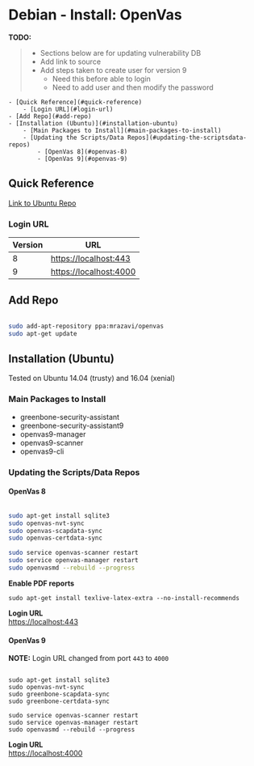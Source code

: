 Debian - Install: OpenVas
=========================

__TODO:__
> - Sections below are for updating vulnerability DB
> - Add link to source
> - Add steps taken to create user for version 9
>     + Need this before able to login
>     + Need to add user and then modify the password


<!-- TOC depthFrom:1 depthTo:6 withLinks:1 updateOnSave:1 orderedList:0 -->

	- [Quick Reference](#quick-reference)
		- [Login URL](#login-url)
	- [Add Repo](#add-repo)
	- [Installation (Ubuntu)](#installation-ubuntu)
		- [Main Packages to Install](#main-packages-to-install)
		- [Updating the Scripts/Data Repos](#updating-the-scriptsdata-repos)
			- [OpenVas 8](#openvas-8)
			- [OpenVas 9](#openvas-9)

<!-- /TOC -->

## Quick Reference

[Link to Ubuntu Repo](https://launchpad.net/~mrazavi/+archive/ubuntu/openvas)

### Login URL

| Version | URL                                              |
| ------- | ---                                              |
| 8       | [https://localhost:443](https://localhost:443)   |
| 9       | [https://localhost:4000](https://localhost:4000) |


## Add Repo

```bash

sudo add-apt-repository ppa:mrazavi/openvas
sudo apt-get update

```

## Installation (Ubuntu)

Tested on Ubuntu 14.04 (trusty) and 16.04 (xenial)

### Main Packages to Install

- greenbone-security-assistant
- greenbone-security-assistant9
- openvas9-manager
- openvas9-scanner
- openvas9-cli


### Updating the Scripts/Data Repos


#### OpenVas 8

```bash

sudo apt-get install sqlite3
sudo openvas-nvt-sync
sudo openvas-scapdata-sync
sudo openvas-certdata-sync

sudo service openvas-scanner restart
sudo service openvas-manager restart
sudo openvasmd --rebuild --progress

```

__Enable PDF reports__
```shell
sudo apt-get install texlive-latex-extra --no-install-recommends
```

__Login URL__<br>
[https://localhost:443](https://localhost:443)



#### OpenVas 9

__NOTE:__ Login URL changed from port `443` to `4000`

```shell

sudo apt-get install sqlite3
sudo openvas-nvt-sync
sudo greenbone-scapdata-sync
sudo greenbone-certdata-sync

sudo service openvas-scanner restart
sudo service openvas-manager restart
sudo openvasmd --rebuild --progress

```

__Login URL__<br>
[https://localhost:4000](https://localhost:4000)
